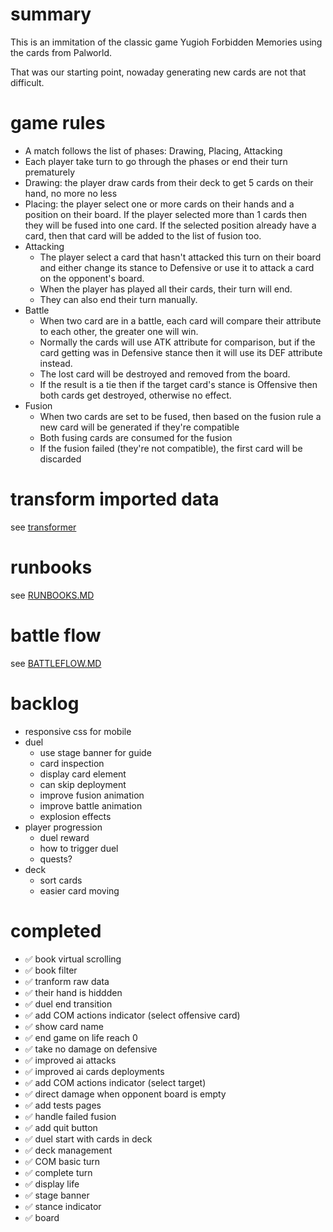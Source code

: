 # summary

This is an immitation of the classic game Yugioh Forbidden Memories using the cards from Palworld.

That was our starting point, nowaday generating new cards are not that difficult.

# game rules

- A match follows the list of phases: Drawing, Placing, Attacking
- Each player take turn to go through the phases or end their turn prematurely
- Drawing: the player draw cards from their deck to get 5 cards on their hand, no more no less
- Placing: the player select one or more cards on their hands and a position on their board. If the player selected more than 1 cards then they will be fused into one card. If the selected position already have a card, then that card will be added to the list of fusion too.
- Attacking
  - The player select a card that hasn't attacked this turn on their board and either change its stance to Defensive or use it to attack a card on the opponent's board.
  - When the player has played all their cards, their turn will end.
  - They can also end their turn manually.
- Battle
  - When two card are in a battle, each card will compare their attribute to each other, the greater one will win.
  - Normally the cards will use ATK attribute for comparison, but if the card getting was in Defensive stance then it will use its DEF attribute instead.
  - The lost card will be destroyed and removed from the board.
  - If the result is a tie then if the target card's stance is Offensive then both cards get destroyed, otherwise no effect.
- Fusion
  - When two cards are set to be fused, then based on the fusion rule a new card will be generated if they're compatible
  - Both fusing cards are consumed for the fusion
  - If the fusion failed (they're not compatible), the first card will be discarded

# transform imported data

see [transformer](raw-data/README.MD)

# runbooks

see [RUNBOOKS.MD](docs/RUNBOOKS.MD)

# battle flow

see [BATTLEFLOW.MD](docs/BATTLEFLOW.MD)

# backlog

- responsive css for mobile
- duel
  - use stage banner for guide
  - card inspection
  - display card element
  - can skip deployment
  - improve fusion animation
  - improve battle animation
  - explosion effects
- player progression
  - duel reward
  - how to trigger duel
  - quests?
- deck
  - sort cards
  - easier card moving

# completed

- ✅ book virtual scrolling
- ✅ book filter
- ✅ tranform raw data
- ✅ their hand is hiddden
- ✅ duel end transition
- ✅ add COM actions indicator (select offensive card)
- ✅ show card name
- ✅ end game on life reach 0
- ✅ take no damage on defensive
- ✅ improved ai attacks
- ✅ improved ai cards deployments
- ✅ add COM actions indicator (select target)
- ✅ direct damage when opponent board is empty
- ✅ add tests pages
- ✅ handle failed fusion
- ✅ add quit button
- ✅ duel start with cards in deck
- ✅ deck management
- ✅ COM basic turn
- ✅ complete turn
- ✅ display life
- ✅ stage banner
- ✅ stance indicator
- ✅ board
